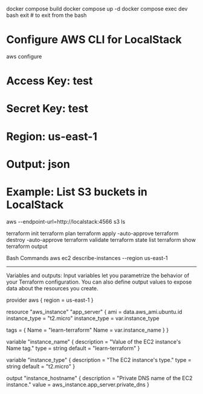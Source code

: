 docker compose build
docker compose up -d
docker compose exec dev bash
exit # to exit from the bash

# Configure AWS CLI for LocalStack
aws configure
# Access Key: test
# Secret Key: test
# Region: us-east-1
# Output: json

# Example: List S3 buckets in LocalStack
aws --endpoint-url=http://localstack:4566 s3 ls

terraform init
terraform plan
terraform apply -auto-approve
terraform destroy -auto-approve
terraform validate
terraform state list
terraform show
terraform output

Bash Commands
aws ec2 describe-instances --region us-east-1


------------------------------------------------------------------

Variables and outputs:
Input variables let you parametrize the behavior of your Terraform configuration. You can also define output values to expose data about the resources you create.

provider aws {
    region = us-east-1
}

resource "aws_instance" "app_server" {
  ami = data.aws_ami.ubuntu.id
  instance_type = "t2.micro"
  instance_type = var.instance_type

  tags = {
   Name = "learn-terraform"
   Name = var.instance_name
  }
}

variable "instance_name" {
  description = "Value of the EC2 instance's Name tag."
  type        = string
  default     = "learn-terraform"
}

variable "instance_type" {
  description = "The EC2 instance's type."
  type        = string
  default     = "t2.micro"
}

output "instance_hostname" {
  description = "Private DNS name of the EC2 instance."
  value       = aws_instance.app_server.private_dns
}






